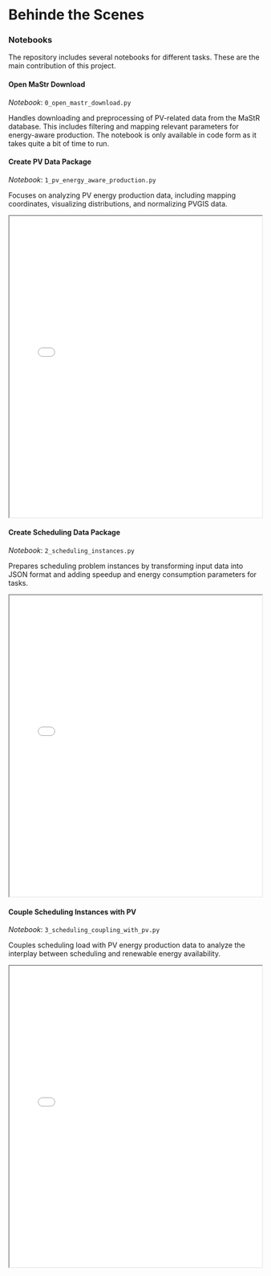 # Behinde the Scenes

### Notebooks
The repository includes several notebooks for different tasks. These are the main contribution of this project.

#### Open MaStr Download 

_Notebook_: `0_open_mastr_download.py`

Handles downloading and preprocessing of PV-related data from the MaStR database. This includes filtering and mapping relevant parameters for energy-aware production. The notebook is only available in code form as it takes quite a bit of time to run.

#### Create PV Data Package

_Notebook_: `1_pv_energy_aware_production.py`

Focuses on analyzing PV energy production data, including mapping coordinates, visualizing distributions, and normalizing PVGIS data.

<iframe src="notebooks/1_pv_energy_aware_production.html" width="100%" height="600px"></iframe>

#### Create Scheduling Data Package

_Notebook_: `2_scheduling_instances.py`

Prepares scheduling problem instances by transforming input data into JSON format and adding speedup and energy consumption parameters for tasks.

<iframe src="notebooks/2_scheduling_instances.html" width="100%" height="600px"></iframe>

#### Couple Scheduling Instances with PV

_Notebook_: `3_scheduling_coupling_with_pv.py`

Couples scheduling load with PV energy production data to analyze the interplay between scheduling and renewable energy availability.

<iframe src="notebooks/3_scheduling_coupling_with_pv.html" width="100%" height="600px"></iframe>
